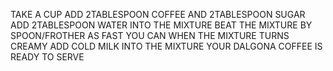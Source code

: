 TAKE A CUP
ADD 2TABLESPOON COFFEE AND 2TABLESPOON SUGAR
ADD 2TABLESPOON WATER INTO THE MIXTURE
BEAT THE MIXTURE BY SPOON/FROTHER AS FAST YOU CAN
WHEN THE MIXTURE TURNS CREAMY
ADD COLD MILK INTO THE MIXTURE
YOUR DALGONA COFFEE IS READY TO SERVE